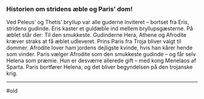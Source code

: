 ### Historien om stridens æble og Paris’ dom! 

 Ved Peleus’ og Thetis’ bryllup var alle guderne inviteret – bortset fra Eris, stridens gudinde. Eris kaster et guldæble ind mellem bryllupsgæsterne. På æblet står der: Til den smukkeste. Gudinderne Hera, Athene og Afrodite kræver straks at få æblet udleveret. Prins Paris fra Troja bliver valgt til dommer. Afrodite lover ham jordens dejligste kvinde, hvis han kårer hende som vinder. Paris vælger Afrodite som den smukkeste gudinde – og får selv Helena som præmie. Hun er desværre allerede gift – med kong Menelaos af Sparta. Paris bortfører Helena, og det bliver begyndelsen på den trojanske krig.

---
#old